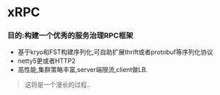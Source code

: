 # xRPC
 
### 目的:构建一个优秀的服务治理RPC框架
- 基于kryo和FST构建序列化,可自助扩展thrift或者protobuf等序列化协议
- netty5更或者HTTP2
- 高性能,集群策略丰富,server端限流,client做LB.

>这将是一个漫长的过程..

